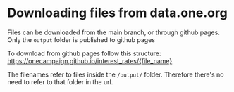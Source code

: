 # Downloading files from data.one.org

Files can be downloaded from the main branch, or through github pages. Only the `output` folder is published to github pages

To download from github pages follow this structure:
https://onecampaign.github.io/interest_rates/{file_name}

The filenames refer to files inside the `/output/` folder. Therefore there's no need to refer to that folder in the url.
